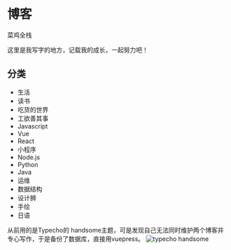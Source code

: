 # 博客

菜鸡全栈

这里是我写字的地方，记载我的成长，一起努力吧！

## 分类
* 生活
* 读书
* 吃货的世界
* 工欲善其事
* Javascript
* Vue
* React
* 小程序
* Node.js
* Python
* Java
* 运维
* 数据结构
* 设计狮
* 手绘
* 日语

从前用的是Typecho的 handsome主题，可是发现自己无法同时维护两个博客并专心写作，于是备份了数据库，直接用vuepress。
![typecho handsome](https://huixiong.oss-cn-beijing.aliyuncs.com/blog/blog_2020-04-27_14-56-26.png)
